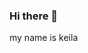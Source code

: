### Hi there 👋
my name is keila
<!--
**keilocaa/keilocaa** is a ✨ _special_ ✨ repository because its `README.md` (this file) appears on your GitHub profile.

Here are some ideas to get you started:

- 🔭 I’m currently working on git
- 🌱 I’m currently learning multimedia art
- 👯 I’m looking to collaborate on ...
- 🤔 I’m looking for help with ...
- 💬 Ask me about ...
- 📫 How to reach me: ...
- 😄 Pronouns: she/them
- ⚡ Fun fact: i dont have ig
